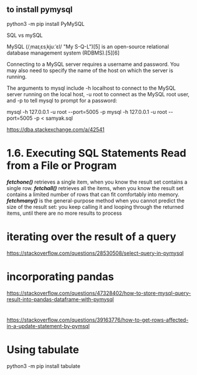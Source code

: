 ## to install pymysql

python3 -m pip install PyMySQL

SQL vs mySQL

MySQL (/ˌmaɪˌɛsˌkjuːˈɛl/ "My S-Q-L")[5] is an open-source relational database management system (RDBMS).[5][6]

Connecting to a MySQL server requires a username and password. You may also need to specify the name of the host on which the server is running.

The arguments to mysql include -h localhost to connect to the MySQL server running on the local host, -u root to connect as the MySQL root user, and -p to tell mysql to prompt for a password:

mysql -h 127.0.0.1 -u root --port=5005 -p 
mysql -h 127.0.0.1 -u root --port=5005 -p < samyak.sql

https://dba.stackexchange.com/a/42541

# 1.6. Executing SQL Statements Read from a File or Program


***fetchone()*** retrieves a single item, when you know the result set contains a single row. 
***fetchall()*** retrieves all the items, when you know the result set contains a limited number of rows that can fit comfortably into memory. 
***fetchmany()*** is the general-purpose method when you cannot predict the size of the result set: you keep calling it and looping through the returned items, until there are no more results to process


# iterating over the result of a query
https://stackoverflow.com/questions/28530508/select-query-in-pymysql

# incorporating pandas
https://stackoverflow.com/questions/47328402/how-to-store-mysql-query-result-into-pandas-dataframe-with-pymysql

#
https://stackoverflow.com/questions/39163776/how-to-get-rows-affected-in-a-update-statement-by-pymsql

# Using tabulate
python3 -m pip install tabulate